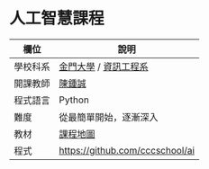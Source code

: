 # 人工智慧課程

欄位          | 說明
--------------|------------------------
學校科系       | [金門大學](https://www.nqu.edu.tw/) / [資訊工程系](https://www.nqu.edu.tw/educsie/)
開課教師       | [陳鍾誠](../../)
程式語言       | Python
難度           | 從最簡單開始，逐漸深入
教材           | [課程地圖](map.md)
程式           | https://github.com/cccschool/ai

